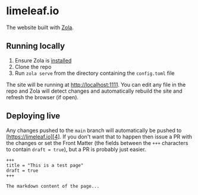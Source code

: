 # limeleaf.io

The website built with [Zola][1].

## Running locally

1. Ensure Zola is [installed][2]
2. Clone the repo
3. Run `zola serve` from the directory containing the `config.toml` file

The site will be running at [http://localhost:1111][3]. You can edit
any file in the repo and Zola will detect changes and automatically
rebuild the site and refresh the browser (if open).

## Deploying live

Any changes pushed to the `main` branch will automatically be pushed to
[https://limeleaf.io][4]. If you don't want that to happen then issue a
PR with the changes or set the Front Matter (the fields between the 
`+++` characters to contain `draft = true`), but a PR is probably just
easier.

```
+++
title = "This is a test page"
draft = true
+++

The markdown content of the page...
```

[1]: https://www.getzola.org
[2]: https://www.getzola.org/documentation/getting-started/installation/
[3]: http://localhost:1111
[4]: https://limeleaf.io
